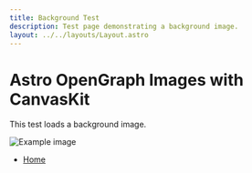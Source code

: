 ```yaml
---
title: Background Test
description: Test page demonstrating a background image.
layout: ../../layouts/Layout.astro
---
```


# Astro OpenGraph Images with CanvasKit

This test loads a background image.

![Example image](/local-font-test/cover.png)

- [Home](/)

